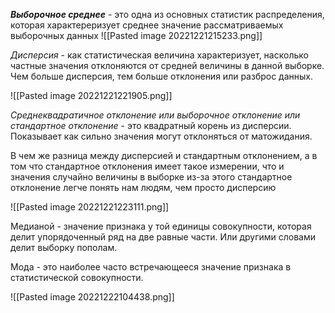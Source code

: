 _**Выборочное среднее**_ - это одна из основных статистик распределения, которая характереризует среднее значение рассматриваемых выборочных данных
![[Pasted image 20221221215233.png]]

*Дисперсия* - как статистическая величина характеризует, насколько частные значения отклоняются от средней величины в данной выборке. Чем больше дисперсия, тем больше отклонения или разброс данных.

![[Pasted image 20221221221905.png]]

*Среднеквадратичное отклонение или выборочное отклонение или стандартное отклонение* - это квадратный корень из дисперсии. Показывает как сильно значения могут отклоняться от матожидания. 

В чем же разница между дисперсией и стандартным отклонением, а в том что стандартное отклонения имеет такое измерении, что и значения случайно величины в выборке из-за этого стандартное отклонение легче понять нам людям, чем просто дисперсию

![[Pasted image 20221221223111.png]]


Медианой - значение признака у той единицы совокупности, которая делит упорядоченный ряд на две равные части. Или другими словами делит выборку пополам.


Мода - это наиболее часто встречающееся значение признака в статистической совокупности.


![[Pasted image 20221222104438.png]]